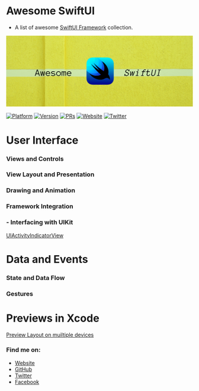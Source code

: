 # Awesome SwiftUI

- A list of awesome [SwiftUI Framework](https://developer.apple.com/documentation/swiftui) collection. 

![Awesome SwiftUI](assets/banner.png)

[![Platform](https://img.shields.io/badge/platform-iOS%20%7C%20macOS%20%7C%20watchOS%20%7C%20tvOS-red.svg)](https://developer.apple.com/xcode/swiftui/)
[![Version](http://img.shields.io/badge/version-2.0-green.svg?style=flat)](https://github.com/CodePassion-dev/awesome-swiftui)
[![PRs](https://img.shields.io/badge/PRs-welcome-teal.svg)](https://github.com/CodePassion-dev/awesome-swiftui/pulls)
[![Website](https://img.shields.io/badge/Website-codepassion.dev-yellow.svg)](https://codepassion.dev)
[![Twitter](https://img.shields.io/badge/twitter-@duonghominhhuy-blue.svg?style=flat)](http://twitter.com/duonghominhhuy)

# User Interface

### Views and Controls

### View Layout and Presentation

### Drawing and Animation

### Framework Integration

### - Interfacing with UIKit

[UIActivityIndicatorView](https://github.com/CodePassion-dev/awesome-swiftui/blob/master/user-interface/framework-integration/interfacing-with-uikit/UIActivityIndicatorView.swift)

# Data and Events

### State and Data Flow

### Gestures

# Previews in Xcode

[Preview Layout on muiltiple devices](https://github.com/CodePassion-dev/awesome-swiftui/blob/master/previews-in-xcode/preview-layout-on-muiltiple-devices.swift)

### Find me on:

- [Website](https://codepassion.dev)
- [GitHub](https://github.com/duonghominhhuy)
- [Twitter](https://twitter.com/duonghominhhuy)
- [Facebook](https://www.facebook.com/codepassion.dev)



